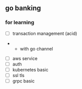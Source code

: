 ## go banking 

### for learning
- [ ] transaction management (acid)
- - with go channel  
- [ ] aws service 
- [ ] auth
- [ ] kubernetes  basic
- [ ] ssl tls 
- [ ] grpc basic 